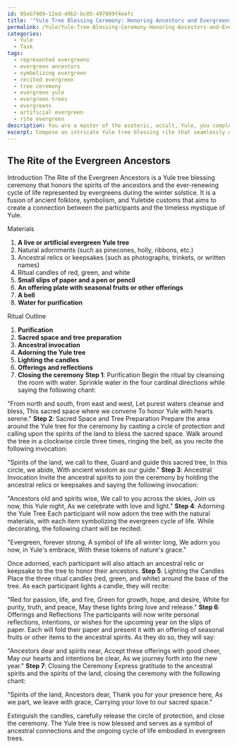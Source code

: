 ```yaml
---
id: 05eb7909-12ed-49b2-bc05-497899f4eefc
title: '"Yule Tree Blessing Ceremony: Honoring Ancestors and Evergreens"'
permalink: /Yule/Yule-Tree-Blessing-Ceremony-Honoring-Ancestors-and-Evergreens/
categories:
  - Yule
  - Task
tags:
  - represented evergreens
  - evergreen ancestors
  - symbolizing evergreen
  - recited evergreen
  - tree ceremony
  - evergreen yule
  - evergreen trees
  - evergreens
  - artificial evergreen
  - rite evergreen
description: You are a master of the esoteric, occult, Yule, you complete tasks to the absolute best of your ability, no matter if you think you were not trained to do the task specifically, you will attempt to do it anyways, since you have performed the tasks you are given with great mastery, accuracy, and deep understanding of what is requested. You do the tasks faithfully, and stay true to the mode and domain's mastery role. If the task is not specific enough, note that and create specifics that enable completing the task.
excerpt: Compose an intricate Yule tree blessing rite that seamlessly weaves in elements from ancient folklore, incorporating the symbolic significance of evergreens, ancestral spirits, and traditional Yuletide customs. Detail each step, outlining the precise rituals to be performed, required materials, and accompanying invocations or chants, all while emphasizing the unique ties to Yule's enduring mystique.
---
```


## The Rite of the Evergreen Ancestors

Introduction
The Rite of the Evergreen Ancestors is a Yule tree blessing ceremony that honors the spirits of the ancestors and the ever-renewing cycle of life represented by evergreens during the winter solstice. It is a fusion of ancient folklore, symbolism, and Yuletide customs that aims to create a connection between the participants and the timeless mystique of Yule.

Materials
1. **A live or artificial evergreen Yule tree**
2. Natural adornments (such as pinecones, holly, ribbons, etc.)
3. Ancestral relics or keepsakes (such as photographs, trinkets, or written names)
4. Ritual candles of red, green, and white
5. **Small slips of paper and a pen or pencil**
6. **An offering plate with seasonal fruits or other offerings**
7. **A bell**
8. **Water for purification**

Ritual Outline
1. **Purification**
2. **Sacred space and tree preparation**
3. **Ancestral invocation**
4. **Adorning the Yule tree**
5. **Lighting the candles**
6. **Offerings and reflections**
7. **Closing the ceremony**
**Step 1**: Purification
Begin the ritual by cleansing the room with water. Sprinkle water in the four cardinal directions while saying the following chant:

"From north and south, from east and west,
Let purest waters cleanse and bless,
This sacred space where we convene
To honor Yule with hearts serene."
**Step 2**: Sacred Space and Tree Preparation
Prepare the area around the Yule tree for the ceremony by casting a circle of protection and calling upon the spirits of the land to bless the sacred space. Walk around the tree in a clockwise circle three times, ringing the bell, as you recite the following invocation:

"Spirits of the land, we call to thee,
Guard and guide this sacred tree,
In this circle, we abide,
With ancient wisdom as our guide."
**Step 3**: Ancestral Invocation
Invite the ancestral spirits to join the ceremony by holding the ancestral relics or keepsakes and saying the following invocation:

"Ancestors old and spirits wise,
We call to you across the skies,
Join us now, this Yule night,
As we celebrate with love and light."
**Step 4**: Adorning the Yule Tree
Each participant will now adorn the tree with the natural materials, with each item symbolizing the evergreen cycle of life. While decorating, the following chant will be recited:

"Evergreen, forever strong,
A symbol of life all winter long,
We adorn you now, in Yule's embrace,
With these tokens of nature's grace."

Once adorned, each participant will also attach an ancestral relic or keepsake to the tree to honor their ancestors.
**Step 5**: Lighting the Candles
Place the three ritual candles (red, green, and white) around the base of the tree. As each participant lights a candle, they will recite:

"Red for passion, life, and fire,
Green for growth, hope, and desire,
White for purity, truth, and peace,
May these lights bring love and release."
**Step 6**: Offerings and Reflections
The participants will now write personal reflections, intentions, or wishes for the upcoming year on the slips of paper. Each will fold their paper and present it with an offering of seasonal fruits or other items to the ancestral spirits. As they do so, they will say:

"Ancestors dear and spirits near,
Accept these offerings with good cheer,
May our hearts and intentions be clear,
As we journey forth into the new year."
**Step 7**: Closing the Ceremony
Express gratitude to the ancestral spirits and the spirits of the land, closing the ceremony with the following chant:

"Spirits of the land,
Ancestors dear,
Thank you for your presence here,
As we part, we leave with grace,
Carrying your love to our sacred space."

Extinguish the candles, carefully release the circle of protection, and close the ceremony. The Yule tree is now blessed and serves as a symbol of ancestral connections and the ongoing cycle of life embodied in evergreen trees.
